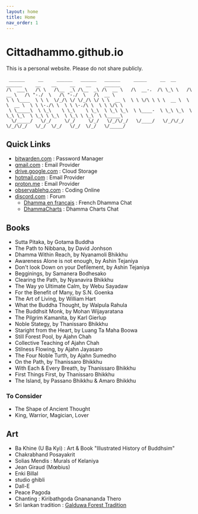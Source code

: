 ```yaml
---
layout: home
title: Home
nav_order: 1
---
```

 
# Cittadhammo.github.io

This is a personal website. Please do not share publicly.

```
 ______     __     ______   ______   ______     _____     __  __     ______     __    __     __    __     ______    
/\  ___\   /\ \   /\__  _\ /\__  _\ /\  __ \   /\  __-.  /\ \_\ \   /\  __ \   /\ "-./  \   /\ "-./  \   /\  __ \   
\ \ \____  \ \ \  \/_/\ \/ \/_/\ \/ \ \  __ \  \ \ \/\ \ \ \  __ \  \ \  __ \  \ \ \-./\ \  \ \ \-./\ \  \ \ \/\ \  
 \ \_____\  \ \_\    \ \_\    \ \_\  \ \_\ \_\  \ \____-  \ \_\ \_\  \ \_\ \_\  \ \_\ \ \_\  \ \_\ \ \_\  \ \_____\ 
  \/_____/   \/_/     \/_/     \/_/   \/_/\/_/   \/____/   \/_/\/_/   \/_/\/_/   \/_/  \/_/   \/_/  \/_/   \/_____/ 
```                                                                                                                    

## Quick Links

- [bitwarden.com](https://vault.bitwarden.com/#/login) : Password Manager
- [gmail.com](https://mail.google.com/mail/u/0/) : Email Provider
- [drive.google.com](https://drive.google.com/drive/my-drive) : Cloud Storage
- [hotmail.com](https://outlook.live.com/) : Email Provider
- [proton.me](https://account.proton.me/login?language=en) : Email Provider
- [observablehq.com](https://observablehq.com/) : Coding Online
- [discord.com](https://discord.com/login) : Forum
  -  [Dhamma en francais](https://discord.gg/U2T48jzCFZ) : French Dhamma Chat
  -  [DhammaCharts](https://discord.gg/MkyKZh8ANy) : Dhamma Charts Chat

## Books

* Sutta Pitaka, by Gotama Buddha
* The Path to Nibbana, by David Jonhson
* Dhamma Within Reach, by Nyanamoli Bhikkhu
* Awareness Alone is not enough, by Ashin Tejaniya 
* Don't look Down on your Defilement, by Ashin Tejaniya
* Begginings, by Samanera Bodhesako
* Clearing the Path, by Nyanavira Bhikkhu
* The Way yo Ultimate Calm, by Webu Sayadaw
* For the Benefit of Many, by S.N. Goenka
* The Art of Living, by William Hart
* What the Buddha Thought, by Walpula Rahula
* The Buddhsit Monk, by Mohan Wijayaratana
* The Pilgrim Kamanita, by Karl Gierlup
* Noble Stategy, by Thanissaro Bhikkhu
* Staright from the Heart, by Luang Ta Maha Boowa
* Still Forest Pool, by Ajahn Chah
* Collective Teaching of Ajahn Chah
* Stilness Flowing, by Ajahn Jayasaro
* The Four Noble Turth, by Ajahn Sumedho
* On the Path, by Thanissaro Bhikkhu
* With Each & Every Breath, by Thanissaro Bhikkhu
* First Things First, by Thanissaro Bhikkhu
* The Island, by Passano Bhikkhu & Amaro Bhikkhu

### To Consider

* The Shape of Ancient Thought
* King, Warrior, Magician, Lover

## Art

* Ba Khine (U Ba Kyi) : Art & Book "Illustrated History of Buddhsim"
* Chakrabhand Posayakrit
* Solias Mendis : Murals of Kelaniya
* Jean Giraud (Mœbius)
* Enki Billal
* studio ghibli
* Dall-E
* Peace Pagoda
* Chanting : Kiribathgoda Gnanananda Thero
* Sri lankan tradition : [Galduwa Forest Tradition](https://en.wikipedia.org/wiki/Sri_Kalyani_Yogasrama_Samstha)




